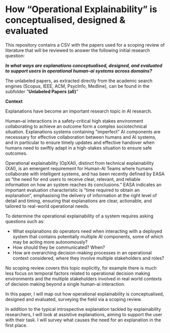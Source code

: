 # How “Operational Explainability” is conceptualised, designed & evaluated

This repository contains a CSV with the papers used for a scoping review of literature that will be reviewed to answer the following initial research question:

_**In what ways are explanations conceptualised, designed, and evaluated to support users in operational human-ai systems across domains?**_

The unlabeled papers, as extracted directly from the academic search engines (Scopus, IEEE, ACM, PsycInfo, Medline), can be found in the subfolder "**Unlabeled Papers (all)**"

**Context**

Explanations have become an important research topic in AI research. 

Human–ai interactions in a safety-critical high stakes environment collaborating to achieve an outcome form a complex sociotechnical situation. Explanations systems containing "imperfect" AI components are necesssary for effective collaboration between humans and AI systems, and in particular to ensure timely updates and effective handover when humans need to swiftly adapt in a high-stakes situation to ensure safe outcomes.

Operational explainability (OpXAI), distinct from technical explainability (XAI), is an emergent requirement for Human-AI Teams where humans collaborate with intelligent systems, and has been recently defined by EASA as “the need for end users to receive clear, relevant, and reliable information on how an system reaches its conclusions.” EASA indicates an important evaluation characteristic is “time required to obtain an explanation”, emphasising the delivery of information at the right level of detail and timing, ensuring that explanations are clear, actionable, and tailored to real-world operational needs. 

To determine the operational explainability of a system requires asking questions such as: 
- What explanations do operators need when interacting with a deployed system that contains potentially multiple AI components, some of which may be acting more autonomously?
- How should they be communicated? When?
- How are overarching decision-making processes in an operational context considered, where they involve multiple stakeholders and roles?

No scoping review covers this topic explicitly, for example there is much less focus on temporal factors related to operational decision making environments and the multiple stakeholders involved in real world contexts of decision making beyond a single human-ai interaction. 

In this paper, I will map out how operational explainability is conceptualised, designed and evaluated, surveying the field via a scoping review. 

In addition to the typical introspective explanation tackled by explainability researchers, I will look at assistive explanations, aiming to support the user with their task. I will survey what causes the need for an explanation in the first place. 


